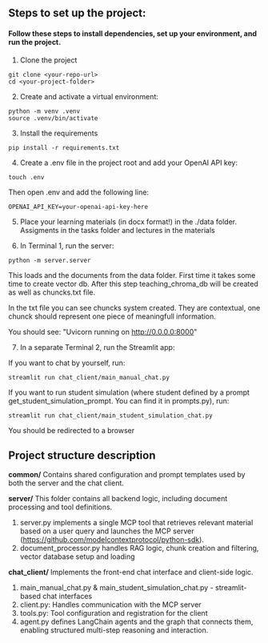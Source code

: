 
## Steps to set up the project:

#### Follow these steps to install dependencies, set up your environment, and run the project.

1. Clone the project

```
git clone <your-repo-url>
cd <your-project-folder>
```

2. Create and activate a virtual environment:

```
python -m venv .venv
source .venv/bin/activate
```

3. Install the requirements

```
pip install -r requirements.txt
```

4. Create a .env file in the project root and add your OpenAI API key:

```
touch .env
```

Then open .env and add the following line:

```
OPENAI_API_KEY=your-openai-api-key-here
```

5. Place your learning materials (in docx format!) in the ./data folder. Assigments in the tasks folder and lectures in the materials


6. In Terminal 1, run the server:

```
python -m server.server
```

This loads and the documents from the data folder. First time it takes some time to create vector db. After this step teaching_chroma_db will be created as well as chuncks.txt file. 

In the txt file you can see chuncks system created. They are contextual, one chunck should represent one piece of meaningfull information.

You should see: "Uvicorn running on http://0.0.0.0:8000"

7. In a separate Terminal 2, run the Streamlit app:

If you want to chat by yourself, run:

```
streamlit run chat_client/main_manual_chat.py
```

If you want to run student simulation (where student defined by a prompt get_student_simulation_prompt. You can find it in prompts.py), run:

```
streamlit run chat_client/main_student_simulation_chat.py
```

You should be redirected to a browser

## Project structure description

<b>common/</b>
Contains shared configuration and prompt templates used by both the server and the chat client.

<b>server/</b>
This folder contains all backend logic, including document processing and tool definitions.

1. server.py implements a single MCP tool that retrieves relevant material based on a user query and launches the MCP server (https://github.com/modelcontextprotocol/python-sdk).
2. document_processor.py handles RAG logic, chunk creation and filtering, vector database setup and loading

<b>chat_client/</b>
Implements the front-end chat interface and client-side logic.

1. main_manual_chat.py & main_student_simulation_chat.py - streamlit-based chat interfaces
2. client.py: Handles communication with the MCP server
3. tools.py: Tool configuration and registration for the client
4. agent.py defines LangChain agents and the graph that connects them, enabling structured multi-step reasoning and interaction.
